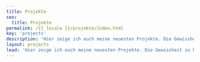 ```yaml
---
title: Projekte
seo:
  title: Projekte
permalink: /{{ locale }}/projekte/index.html
key: 'projects'
description: 'Hier zeige ich euch meine neuesten Projekte. Die Gewissheit zu haben, dass meine Kunden dank ihrer neuen Websites erfolgreicher werden, ist großartig.'
layout: projects
lead: 'Hier zeige ich euch meine neuesten Projekte. Die Gewissheit zu haben, dass meine Kunden dank ihrer neuen Websites erfolgreicher werden, ist großartig.'
---
```

